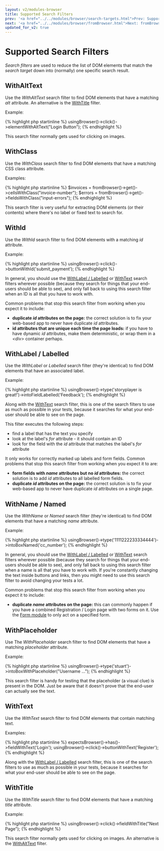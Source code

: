 ```yaml
---
layout: v2/modules-browser
title: Supported Search Filters
prev: '<a href="../../modules/browser/search-targets.html">Prev: Supported Search Targets</a>'
next: '<a href="../../modules/browser/fromBrowser.html">Next: fromBrowser()</a>'
updated_for_v2: true
---
```


# Supported Search Filters

_Search filters_ are used to reduce the list of DOM elements that match the _search target_ down into (normally) one specific search result.

## WithAltText

Use the _WithAltText_ search filter to find DOM elements that have a matching _alt_ attribute. An alternative is the [WithTitle](#withtitle) filter.

Example:

{% highlight php startinline %}
usingBrowser()->click()->elementWithAltText("Login Button");
{% endhighlight %}

This search filter normally gets used for clicking on images.

## WithClass

Use the _WithClass_ search filter to find DOM elements that have a matching CSS class attribute.

Examples:

{% highlight php startinline %}
$invoices = fromBrowser()->get()->cellsWithClass("invoice-number");
$errors   = fromBrowser()->get()->fieldsWithClass("input-errors");
{% endhighlight %}

This search filter is very useful for extracting DOM elements (or their contents) where there's no label or fixed text to search for.

## WithId

Use the _WithId_ search filter to find DOM elements with a matching _id_ attribute.

Example:

{% highlight php startinline %}
usingBrowser()->click()->buttonWithId('submit_payment');
{% endhighlight %}

In general, you should use the [WithLabel / Labelled](#withlabel__labelled) or [WithText](#withtext) search filters wherever possible (because they search for things that your end-users should be able to see), and only fall back to using this search filter when an ID is all that you have to work with.

Common problems that stop this search filter from working when you expect it to include:

* __duplicate _id_ attributes on the page:__ the correct solution is to fix your web-based app to never have duplicate _id_ attributes.
* __id attributes that are unique each time the page loads:__ if you have to have dynamic _id_ attributes, make them deterministic, or wrap them in a _&lt;div&gt;_ container perhaps.

## WithLabel / Labelled

Use the _WithLabel_ or _Labelled_ search filter (they're identical) to find DOM elements that have an associated label.

Example:

{% highlight php startinline %}
usingBrowser()->type('storyplayer is great!')->intoFieldLabelled('Feedback');
{% endhighlight %}

Along with the [WithText](#withtext) search filter, this is one of the search filters to use as much as possible in your tests, because it searches for what your end-user should be able to see on the page.

This filter executes the following steps:

* find a label that has the text you specify
* look at the label's _for_ attribute - it should contain an ID
* look for the field with the _id_ attribute that matches the label's _for_ attribute

It only works for correctly marked up labels and form fields.  Common problems that stop this search filter from working when you expect it to are:

* __form fields with _name_ attributes but no _id_ attributes:__ the correct solution is to add _id_ attributes to all labelled form fields.
* __duplicate _id_ attributes on the page:__ the correct solution is to fix your web-based app to never have duplicate _id_ attributes on a single page.

## WithName / Named

Use the _WithName_ or _Named_ search filter (they're identical) to find DOM elements that have a matching _name_ attribute.

Example:

{% highlight php startinline %}
usingBrowser()->type('1111222233334444')->intoBoxNamed('cc_number');
{% endhighlight %}

In general, you should use the [WithLabel / Labelled](#withlabel__labelled) or [WithText](#withtext) search filters wherever possible (because they search for things that your end-users should be able to see), and only fall back to using this search filter when a name is all that you have to work with.  If you're constantly changing the text inside buttons and links, then you might need to use this search filter to avoid changing your tests a lot.

Common problems that stop this search filter from working when you expect it to include:

* __duplicate _name_ attributes on the page:__ this can commonly happen if you have a combined Registration / Login page with two forms on it. Use the [Form module](../form/index.html) to only act on a specified form.

## WithPlaceholder

Use The _WithPlaceholder_ search filter to find DOM elements that have a matching _placeholder_ attribute.

Example:

{% highlight php startinline %}
usingBrowser()->type('stuart')->intoBoxWithPlaceholder("Username ...");
{% endhighlight %}

This search filter is handy for testing that the placeholder (a visual clue) is present in the DOM.  Just be aware that it doesn't prove that the end-user can actually see the text.

## WithText

Use the _WithText_ search filter to find DOM elements that contain matching text.

Examples:

{% highlight php startinline %}
expectsBrowser()->has()->fieldWithText('Login');
usingBrowser()->click()->buttonWithText('Register');
{% endhighlight %}

Along with the [WithLabel / Labelled](#withlabel__labelled) search filter, this is one of the search filters to use as much as possible in your tests, because it searches for what your end-user should be able to see on the page.

## WithTitle

Use the _WithTitle_ search filter to find DOM elements that have a matching _title_ attribute.

Example:

{% highlight php startinline %}
usingBrowser()->click()->fieldWithTitle("Next Page");
{% endhighlight %}

This search filter normally gets used for clicking on images.  An alternative is the [WithAltText](#withalttext) filter.